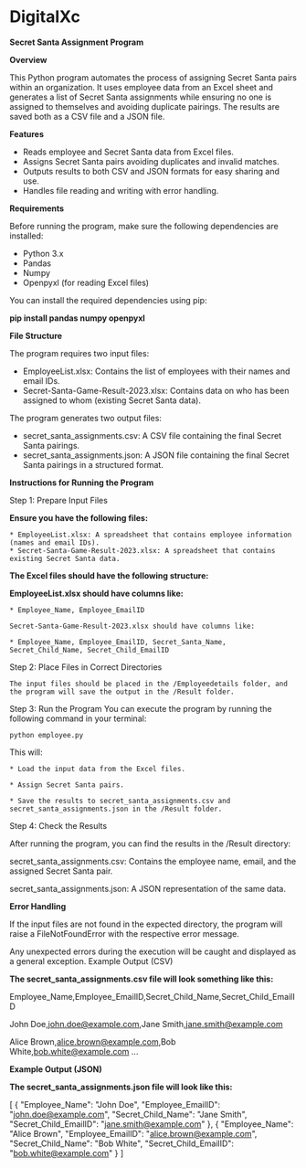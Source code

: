 # DigitalXc
**Secret Santa Assignment Program**

**Overview**

This Python program automates the process of assigning Secret Santa pairs within an organization. It uses employee data from an Excel sheet and generates a list of Secret Santa assignments while ensuring no one is assigned to themselves and avoiding duplicate pairings. The results are saved both as a CSV file and a JSON file.

**Features**

* Reads employee and Secret Santa data from Excel files.
* Assigns Secret Santa pairs avoiding duplicates and invalid matches.
* Outputs results to both CSV and JSON formats for easy sharing and use.
* Handles file reading and writing with error handling.

**Requirements**

Before running the program, make sure the following dependencies are installed:

* Python 3.x
* Pandas
* Numpy
* Openpyxl (for reading Excel files)

You can install the required dependencies using pip:

**pip install pandas numpy openpyxl**

**File Structure**

The program requires two input files:

* EmployeeList.xlsx: Contains the list of employees with their names and email IDs.
* Secret-Santa-Game-Result-2023.xlsx: Contains data on who has been assigned to whom (existing Secret Santa data).

The program generates two output files:

* secret_santa_assignments.csv: A CSV file containing the final Secret Santa pairings.
* secret_santa_assignments.json: A JSON file containing the final Secret Santa pairings in a structured format.


**Instructions for Running the Program**

Step 1: Prepare Input Files

**Ensure you have the following files:**

    * EmployeeList.xlsx: A spreadsheet that contains employee information (names and email IDs).
    * Secret-Santa-Game-Result-2023.xlsx: A spreadsheet that contains existing Secret Santa data.

**The Excel files should have the following structure:**

**EmployeeList.xlsx should have columns like:**

    * Employee_Name, Employee_EmailID

    Secret-Santa-Game-Result-2023.xlsx should have columns like:

    * Employee_Name, Employee_EmailID, Secret_Santa_Name, Secret_Child_Name, Secret_Child_EmailID

Step 2: Place Files in Correct Directories

    The input files should be placed in the /Employeedetails folder, and the program will save the output in the /Result folder.

Step 3: Run the Program
    You can execute the program by running the following command in your terminal:

    python employee.py

This will:

    * Load the input data from the Excel files.

    * Assign Secret Santa pairs.

    * Save the results to secret_santa_assignments.csv and secret_santa_assignments.json in the /Result folder.

Step 4: Check the Results

After running the program, you can find the results in the /Result directory:

secret_santa_assignments.csv: Contains the employee name, email, and the assigned Secret Santa pair.

secret_santa_assignments.json: A JSON representation of the same data.

**Error Handling**

If the input files are not found in the expected directory, the program will raise a FileNotFoundError with the respective error message.

Any unexpected errors during the execution will be caught and displayed as a general exception.
Example Output (CSV)

**The secret_santa_assignments.csv file will look something like this:**

Employee_Name,Employee_EmailID,Secret_Child_Name,Secret_Child_EmailID

John Doe,john.doe@example.com,Jane Smith,jane.smith@example.com

Alice Brown,alice.brown@example.com,Bob White,bob.white@example.com
...

**Example Output (JSON)**

**The secret_santa_assignments.json file will look like this:**

[
    {
        "Employee_Name": "John Doe",
        "Employee_EmailID": "john.doe@example.com",
        "Secret_Child_Name": "Jane Smith",
        "Secret_Child_EmailID": "jane.smith@example.com"
    },
    {
        "Employee_Name": "Alice Brown",
        "Employee_EmailID": "alice.brown@example.com",
        "Secret_Child_Name": "Bob White",
        "Secret_Child_EmailID": "bob.white@example.com"
    }
]


